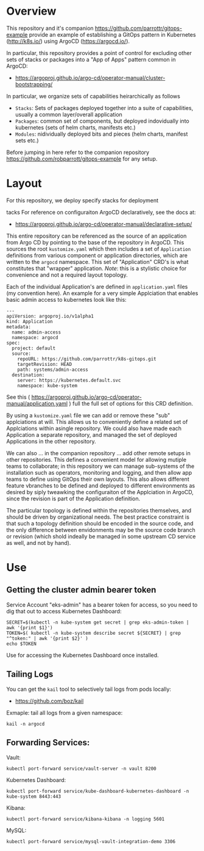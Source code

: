 # Overview 

This repository and it's companion https://github.com/parrottr/gitops-example provide an example of establishing a GitOps pattern in Kubernetes (http://k8s.io/) using ArgoCD (https://argocd.io/).

In particular, this repository provides a point of control for excluding other sets of stacks or packages into a "App of Apps" pattern common in ArgoCD:

* https://argoproj.github.io/argo-cd/operator-manual/cluster-bootstrapping/

In particular, we organize sets of capabilities heirarchically as follows

* `Stacks`: Sets of packages deployed together into a suite of capabilities, usually a common layer/overall application
* `Packages`: common set of components, but deployed indovidually into kubernetes (sets of helm charts, manifests etc.)
* `Modules`: nidividually deployed bits and pieces (helm charts, manifest sets etc.)

Before jumping in here refer to the companion repository https://github.com/robparrott/gitops-example for any setup.

# Layout

For this repository, we deploy specify stacks for deployment

tacks
For reference on configuraiton ArgoCD declaratively, see the docs at:

* https://argoproj.github.io/argo-cd/operator-manual/declarative-setup/

This entire repository can be referenced as the source of an application from Argo CD by pointing to the base of the repository in ArgoCD. This sources the root `kustomize.yaml` which then includes a set of `Application` definitions from various component or application directories, which are written to the `argocd` namespace. This set of "Application" CRD's is what constitutes that "wrapper" application. *Note*: this is a stylistic choice for convenience and not a required layout topology.

Each of the individual Application's are defined in `application.yaml` files (my convention here). An example for a very simple Applciation that enables basic admin access to kubernetes look like this:

```
---
apiVersion: argoproj.io/v1alpha1
kind: Application
metadata:
  name: admin-access
  namespace: argocd 
spec:
  project: default
  source:
    repoURL: https://github.com/parrottr/k8s-gitops.git
    targetRevision: HEAD
    path: systems/admin-access
  destination:
    server: https://kubernetes.default.svc
    namespace: kube-system
```

See this ( https://argoproj.github.io/argo-cd/operator-manual/application.yaml ) full the full set of options for this CRD definition.

By using a `kustomize.yaml` file we can add or remove these "sub" applciations at will. This allows us to conveniently define a related set of Applciations within asingle repository. We could also have made each Application a separate repository, and managed the set of deployed Applications in the other repository.

We can also ... in the companion repository ... add other remote setups in other repositories. This defines a convenient model for allowing mutiple teams to collaborate; in this repository we can manage sub-systems of the installation such as operators, monitoring and logging, and then allow app teams to define using GitOps their own layouts. This also allows different feature vbranches to be defined and deployed to different environments as desired by siply tweawking the configuraiton of the Applciation in ArgoCD, since the revision is part of the Application definition.

The particular topology is defined within the repositories themselves, and should be driven by organizational needs. The best practice constraint is that such a topology definition should be encoded in the source code, and the only difference between envidonments may be the source code branch or revision (which shold indeally be managed in some upstream CD service as well, and not by hand).

# Use

## Getting the cluster admin bearer token

Service Account "eks-admin" has a bearer token for access, so you need to dig that out to access Kubernetes Dashboard:

```
SECRET=$(kubectl -n kube-system get secret | grep eks-admin-token | awk '{print $1}')
TOKEN=$( kubectl -n kube-system describe secret ${SECRET} | grep "^token:" | awk '{print $2}' )
echo $TOKEN
```

Use for accessing the Kubernetes Dashboard once installed.

## Tailing Logs 

You can get the `kail` tool to selectively tail logs from pods locally:

* https://github.com/boz/kail

Exmaple: tail all logs from a given namespace:

```
kail -n argocd
```

## Forwarding Services:

Vault:

```
kubectl port-forward service/vault-server -n vault 8200 
```

Kubernetes Dashboard:

```
kubectl port-forward service/kube-dashboard-kubernetes-dashboard -n kube-system 8443:443 
```

Kibana:

```
kubectl port-forward service/kibana-kibana -n logging 5601
```

MySQL:

```
kubectl port-forward service/mysql-vault-integration-demo 3306 
```




